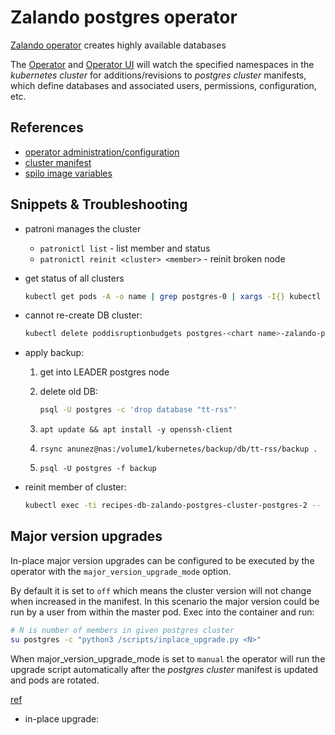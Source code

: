# Zalando postgres operator

[Zalando operator](https://github.com/zalando/postgres-operator) creates highly available databases

The [Operator](operator.yaml) and [Operator UI](operator-ui.yaml) will watch the specified namespaces in the
_kubernetes cluster_ for additions/revisions to _postgres cluster_ manifests,
which define databases and associated users, permissions, configuration, etc.

## References

- [operator administration/configuration](https://github.com/zalando/postgres-operator/blob/master/docs/administrator.md)
- [cluster manifest](https://github.com/zalando/postgres-operator/blob/master/docs/reference/cluster_manifest.md)
- [spilo image variables](https://github.com/zalando/spilo/blob/master/ENVIRONMENT.rst)

## Snippets & Troubleshooting

- patroni manages the cluster
  - `patronictl list` - list member and status
  - `patronictl reinit <cluster> <member>` - reinit broken node

- get status of all clusters

  ```sh
  kubectl get pods -A -o name | grep postgres-0 | xargs -I{} kubectl exec {} -- patronictl list
  ```

- cannot re-create DB cluster:

  ```sh
  kubectl delete poddisruptionbudgets postgres-<chart name>-zalando-postgres-cluster-postgres-pdb
  ```

- apply backup:
  1. get into LEADER postgres node
  2. delete old DB:

     ```sh
     psql -U postgres -c 'drop database "tt-rss"'
     ```

  3. `apt update && apt install -y openssh-client`
  4. `rsync anunez@nas:/volume1/kubernetes/backup/db/tt-rss/backup .`
  5. `psql -U postgres -f backup`

- reinit member of cluster:

  ```sh
  kubectl exec -ti recipes-db-zalando-postgres-cluster-postgres-2 -- patronictl reinit <cluster name> <cluster member>
  ```

## Major version upgrades

In-place major version upgrades can be configured to be executed by the operator with the `major_version_upgrade_mode` option.

By default it is set to `off` which means the cluster version will not change when increased in the manifest.
In this scenario the major version could be run by a user from within the master pod. Exec into the container and run:

```sh
# N is number of members in given postgres cluster
su postgres -c "python3 /scripts/inplace_upgrade.py <N>"
```

When major_version_upgrade_mode is set to `manual` the operator will run the upgrade script automatically
after the _postgres cluster_ manifest is updated and pods are rotated.

[ref](https://github.com/zalando/spilo/pull/488)

- in-place upgrade:
